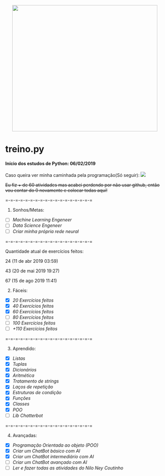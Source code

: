 <p align="center">
  <img width="460" height="400" src="https://www.cursoemvideo.com/wp-content/uploads/2017/02/Certificado-CeV-logo-1.png">
</p>

# treino.py
#### Início dos estudos de Python: 06/02/2019  
Caso queira ver minha caminhada pela programação(Só seguir):  ![ ](https://img.shields.io/github/watchers/junqueir4/treino.py.svg?style=for-the-badge)

~~Eu fiz + de 60 atividades mas acabei perdendo por não usar github, então vou contar do 0 novamente e colocar todas aqui!~~

=-=-=-=-=-=-=-=-=-=-=-=-=-=-=-=-=-=

  1. Sonhos/Metas:
- [ ] _Machine Learning Engeneer_
- [ ] _Data Science Engeneer_
- [ ] _Criar minha própria rede neural_

=-=-=-=-=-=-=-=-=-=-=-=-=-=-=-=-=-=

Quantidade atual de exercícios feitos:


24 (11 de abr 2019 03:59)

43 (20 de mai 2019 19:27)

67 (15 de ago 2019 11:41)


  2. Fáceis:
- [x] _20 Exercícios feitos_
- [x] _40 Exercícios feitos_
- [x] _60 Exercícios feitos_
- [ ] _80 Exercícios feitos_
- [ ] _100 Exercícios feitos_
- [ ] _+110 Exercícios feitos_

=-=-=-=-=-=-=-=-=-=-=-=-=-=-=-=-=-=

  3. Aprendido:
- [x] _Listas_
- [x] _Tuplas_
- [x] _Dicionários_
- [x] _Aritmética_
- [x] _Tratamento de strings_
- [x] _Laços de repetição_
- [x] _Estruturas de condição_
- [x] _Funções_
- [x] _Classes_
- [x] _POO_
- [ ] _Lib Chatterbot_

=-=-=-=-=-=-=-=-=-=-=-=-=-=-=-=-=-=

  4. Avançadas:
- [x] _Programação Orientada ao objeto (POO)_
- [x] _Criar um ChatBot básico com AI_
- [x] _Criar um ChatBot intermediário com AI_
- [ ] _Criar um ChatBot avançado com AI_
- [ ] _Ler e fazer todas as atividades do Nilo Ney Coutinho_

